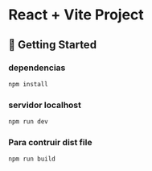 # React + Vite Project

## 🚀 Getting Started

### dependencias
```bash
npm install
```

### servidor localhost
```bash
npm run dev
```
### Para contruir dist file
```bash
npm run build
```